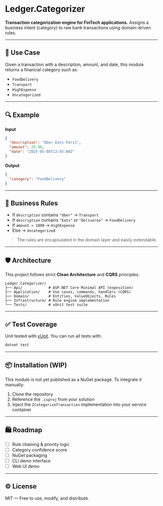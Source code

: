 ﻿# Ledger.Categorizer

**Transaction categorization engine for FinTech applications.**
Assigns a business intent (category) to raw bank transactions using domain-driven rules.

---

## 🚀 Use Case

Given a transaction with a description, amount, and date, this module returns a financial category such as:

* `FoodDelivery`
* `Transport`
* `HighExpense`
* `Uncategorized`

---

## 🔍 Example

**Input**

```json
{
  "description": "Uber Eats Paris",
  "amount": 29.90,
  "date": "2025-05-08T12:45:00Z"
}
```

**Output**

```json
{
  "category": "FoodDelivery"
}
```

---

## 🧠 Business Rules

* If `description` contains `"Uber"` → `Transport`
* If `description` contains `"Eats"` or `"Deliveroo"` → `FoodDelivery`
* If `amount > 1000` → `HighExpense`
* Else → `Uncategorized`

> The rules are encapsulated in the domain layer and easily extendable.

---

## 🛡 Architecture

This project follows strict **Clean Architecture** and **CQRS** principles.

```
Ledger.Categorizer/
├── Api/            # ASP.NET Core Minimal API (exposition)
├── Application/    # Use cases, commands, handlers (CQRS)
├── Domain/         # Entities, ValueObjects, Rules
├── Infrastructure/ # Rule engine implementation
└── Tests/          # xUnit test suite
```

---

## ✅ Test Coverage

Unit tested with [xUnit](https://xunit.net/).
You can run all tests with:

```bash
dotnet test
```

---

## 📦 Installation (WIP)

This module is not yet published as a NuGet package.
To integrate it manually:

1. Clone the repository
2. Reference the `.csproj` from your solution
3. Inject the `ICategorizeTransaction` implementation into your service container

---

## 🛍 Roadmap

* [ ] Rule chaining & priority logic
* [ ] Category confidence score
* [ ] NuGet packaging
* [ ] CLI demo interface
* [ ] Web UI demo

---

## © License

MIT — Free to use, modify, and distribute.
